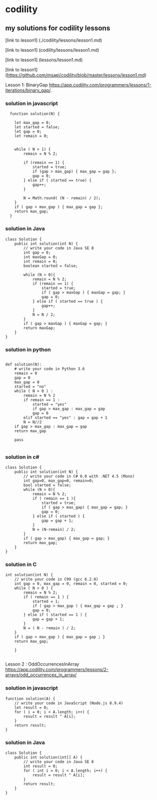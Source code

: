 # codility
## my solutions for codility lessons
[link to lesson1] (./codility/lessons/lesson1.md)

[link to lesson1] (codility/lessons/lesson1.md)

[link to lesson1] (lessons/lesson1.md)

[link to lesson1] (https://github.com/msaei/codility/blob/master/lessons/lesson1.md)

 Lesson 1: BinaryGap https://app.codility.com/programmers/lessons/1-iterations/binary_gap/.
### solution in javascript
```
  function solution(N) {
    
    let max_gap = 0;
    let started = false;
    let gap = 0;
    let remain = 0;
    
    
    while ( N > 1) {
        remain = N % 2;
        
        if (remain == 1) {
            started = true;
            if (gap > max_gap) { max_gap = gap };
            gap = 0;
        } else if ( started == true) {
            gap++;
        }
        
        N = Math.round( (N - remain) / 2);
    }
    if ( gap > max_gap ) { max_gap = gap };
    return max_gap;
  }
```

### solution in Java
```
class Solution {
    public int solution(int N) {
        // write your code in Java SE 8
        int gap = 0;
        int maxGap = 0;
        int remain = 0;
        boolean started = false;
        
        while (N > 0){
            remain = N % 2;
            if (remain == 1) {
                started = true;
                if ( gap > maxGap ) { maxGap = gap; }
                gap = 0;
            } else if ( started == true ) {
                gap++;
            }
            N = N / 2;
        }
        if ( gap > maxGap ) { maxGap = gap; }
        return maxGap;
    }
}
```

### solution in python
```

def solution(N):
    # write your code in Python 3.6
    remain = 0
    gap = 0
    max_gap = 0
    started = "no"
    while ( N > 0 ) :
        remain = N % 2
        if remain == 1 :
            started = "yes"
            if gap > max_gap : max_gap = gap
            gap = 0
        elif started == "yes" : gap = gap + 1
        N = N//2
    if gap > max_gap : max_gap = gap
    return max_gap
    
    pass
    
 ```
### solution in c# 

```
class Solution {
    public int solution(int N) {
        // write your code in C# 6.0 with .NET 4.5 (Mono)
        int gap=0, max_gap=0, remain=0;
        bool started = false; 
        while (N > 0){
            remain = N % 2;
            if ( remain == 1 ){
                started = true;
                if ( gap > max_gap) { max_gap = gap; }
                gap = 0;
            } else if ( started ) {
                gap = gap + 1;
            }
            N = (N-remain) / 2;
        }
        if ( gap > max_gap) { max_gap = gap; }
        return max_gap;
    }
}

```

### solution in C
```
int solution(int N) {
    // write your code in C99 (gcc 6.2.0)
    int gap = 0, max_gap = 0, remain = 0, started = 0;
    while ( N > 0 ) {
        remain = N % 2;
        if ( remain == 1 ) {
            started = 1;
            if ( gap > max_gap ) { max_gap = gap ; }
            gap = 0;
        } else if ( started == 1 ) {
            gap = gap + 1;
        }
        N = ( N - remain ) / 2;
    }
    if ( gap > max_gap ) { max_gap = gap ; }
    return max_gap;
        
    }
    
```

Lesson 2 : OddOccurrencesInArray https://app.codility.com/programmers/lessons/2-arrays/odd_occurrences_in_array/
### solution in javascript
```
function solution(A) {
    // write your code in JavaScript (Node.js 8.9.4)
    let result = 0;
    for ( i = 0; i < A.length; i++) {
        result = result ^ A[i];
    }
    return result;
}

```
### solution in Java
```
class Solution {
    public int solution(int[] A) {
        // write your code in Java SE 8
        int result = 0;
        for ( int i = 0; i < A.length; i++) {
            result = result ^ A[i];
        }
        return result;
    }
}

```
